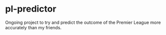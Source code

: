 # pl-predictor

Ongoing project to try and predict the outcome of the Premier League more accurately than my friends.
